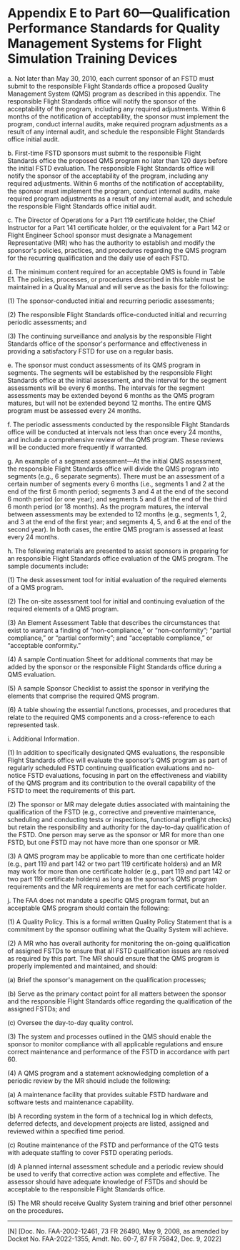 # Appendix E to Part 60—Qualification Performance Standards for Quality Management Systems for Flight Simulation Training Devices 


a. Not later than May 30, 2010, each current sponsor of an FSTD must submit to the responsible Flight Standards office a proposed Quality Management System (QMS) program as described in this appendix. The responsible Flight Standards office will notify the sponsor of the acceptability of the program, including any required adjustments. Within 6 months of the notification of acceptability, the sponsor must implement the program, conduct internal audits, make required program adjustments as a result of any internal audit, and schedule the responsible Flight Standards office initial audit.


b. First-time FSTD sponsors must submit to the responsible Flight Standards office the proposed QMS program no later than 120 days before the initial FSTD evaluation. The responsible Flight Standards office will notify the sponsor of the acceptability of the program, including any required adjustments. Within 6 months of the notification of acceptability, the sponsor must implement the program, conduct internal audits, make required program adjustments as a result of any internal audit, and schedule the responsible Flight Standards office initial audit.


c. The Director of Operations for a Part 119 certificate holder, the Chief Instructor for a Part 141 certificate holder, or the equivalent for a Part 142 or Flight Engineer School sponsor must designate a Management Representative (MR) who has the authority to establish and modify the sponsor's policies, practices, and procedures regarding the QMS program for the recurring qualification and the daily use of each FSTD.


d. The minimum content required for an acceptable QMS is found in Table E1. The policies, processes, or procedures described in this table must be maintained in a Quality Manual and will serve as the basis for the following: 


(1) The sponsor-conducted initial and recurring periodic assessments; 


(2) The responsible Flight Standards office-conducted initial and recurring periodic assessments; and 


(3) The continuing surveillance and analysis by the responsible Flight Standards office of the sponsor's performance and effectiveness in providing a satisfactory FSTD for use on a regular basis.


e. The sponsor must conduct assessments of its QMS program in segments. The segments will be established by the responsible Flight Standards office at the initial assessment, and the interval for the segment assessments will be every 6 months. The intervals for the segment assessments may be extended beyond 6 months as the QMS program matures, but will not be extended beyond 12 months. The entire QMS program must be assessed every 24 months.


f. The periodic assessments conducted by the responsible Flight Standards office will be conducted at intervals not less than once every 24 months, and include a comprehensive review of the QMS program. These reviews will be conducted more frequently if warranted. 


g. An example of a segment assessment—At the initial QMS assessment, the responsible Flight Standards office will divide the QMS program into segments (e.g., 6 separate segments). There must be an assessment of a certain number of segments every 6 months (i.e., segments 1 and 2 at the end of the first 6 month period; segments 3 and 4 at the end of the second 6 month period (or one year); and segments 5 and 6 at the end of the third 6 month period (or 18 months). As the program matures, the interval between assessments may be extended to 12 months (e.g., segments 1, 2, and 3 at the end of the first year; and segments 4, 5, and 6 at the end of the second year). In both cases, the entire QMS program is assessed at least every 24 months.


h. The following materials are presented to assist sponsors in preparing for an responsible Flight Standards office evaluation of the QMS program. The sample documents include: 


(1) The desk assessment tool for initial evaluation of the required elements of a QMS program. 


(2) The on-site assessment tool for initial and continuing evaluation of the required elements of a QMS program. 


(3) An Element Assessment Table that describes the circumstances that exist to warrant a finding of “non-compliance,” or “non-conformity”; “partial compliance,” or “partial conformity”; and “acceptable compliance,” or “acceptable conformity.” 


(4) A sample Continuation Sheet for additional comments that may be added by the sponsor or the responsible Flight Standards office during a QMS evaluation. 


(5) A sample Sponsor Checklist to assist the sponsor in verifying the elements that comprise the required QMS program. 


(6) A table showing the essential functions, processes, and procedures that relate to the required QMS components and a cross-reference to each represented task.


i. Additional Information. 


(1) In addition to specifically designated QMS evaluations, the responsible Flight Standards office will evaluate the sponsor's QMS program as part of regularly scheduled FSTD continuing qualification evaluations and no-notice FSTD evaluations, focusing in part on the effectiveness and viability of the QMS program and its contribution to the overall capability of the FSTD to meet the requirements of this part. 


(2) The sponsor or MR may delegate duties associated with maintaining the qualification of the FSTD (e.g., corrective and preventive maintenance, scheduling and conducting tests or inspections, functional preflight checks) but retain the responsibility and authority for the day-to-day qualification of the FSTD. One person may serve as the sponsor or MR for more than one FSTD, but one FSTD may not have more than one sponsor or MR. 


(3) A QMS program may be applicable to more than one certificate holder (e.g., part 119 and part 142 or two part 119 certificate holders) and an MR may work for more than one certificate holder (e.g., part 119 and part 142 or two part 119 certificate holders) as long as the sponsor's QMS program requirements and the MR requirements are met for each certificate holder. 


j. The FAA does not mandate a specific QMS program format, but an acceptable QMS program should contain the following:


(1) A Quality Policy. This is a formal written Quality Policy Statement that is a commitment by the sponsor outlining what the Quality System will achieve. 


(2) A MR who has overall authority for monitoring the on-going qualification of assigned FSTDs to ensure that all FSTD qualification issues are resolved as required by this part. The MR should ensure that the QMS program is properly implemented and maintained, and should: 


(a) Brief the sponsor's management on the qualification processes; 


(b) Serve as the primary contact point for all matters between the sponsor and the responsible Flight Standards office regarding the qualification of the assigned FSTDs; and 


(c) Oversee the day-to-day quality control. 


(3) The system and processes outlined in the QMS should enable the sponsor to monitor compliance with all applicable regulations and ensure correct maintenance and performance of the FSTD in accordance with part 60. 


(4) A QMS program and a statement acknowledging completion of a periodic review by the MR should include the following: 


(a) A maintenance facility that provides suitable FSTD hardware and software tests and maintenance capability. 


(b) A recording system in the form of a technical log in which defects, deferred defects, and development projects are listed, assigned and reviewed within a specified time period. 


(c) Routine maintenance of the FSTD and performance of the QTG tests with adequate staffing to cover FSTD operating periods. 


(d) A planned internal assessment schedule and a periodic review should be used to verify that corrective action was complete and effective. The assessor should have adequate knowledge of FSTDs and should be acceptable to the responsible Flight Standards office. 


(5) The MR should receive Quality System training and brief other personnel on the procedures. 







---

[N] [Doc. No. FAA-2002-12461, 73 FR 26490, May 9, 2008, as amended by Docket No. FAA-2022-1355, Amdt. No. 60-7, 87 FR 75842, Dec. 9, 2022]


